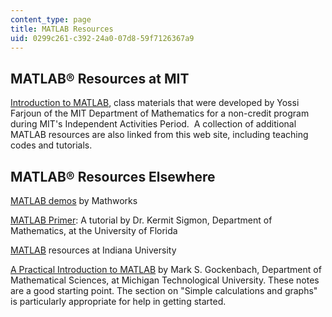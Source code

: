 ```yaml
---
content_type: page
title: MATLAB Resources
uid: 0299c261-c392-24a0-07d8-59f7126367a9
---
```


MATLAB® Resources at MIT
------------------------

[Introduction to MATLAB](/resources/res-18-002-introduction-to-matlab-spring-2008/index.htm), class materials that were developed by Yossi Farjoun of the MIT Department of Mathematics for a non-credit program during MIT's Independent Activities Period.  A collection of additional MATLAB resources are also linked from this web site, including teaching codes and tutorials.

MATLAB® Resources Elsewhere
---------------------------

[MATLAB demos](http://www.mathworks.com/products/demos/) by Mathworks

[MATLAB Primer](http://www.math.ucsd.edu/~bdriver/21d-s99/matlab-primer.html): A tutorial by Dr. Kermit Sigmon, Department of Mathematics, at the University of Florida

[MATLAB](http://www.indiana.edu/~statmath/math/matlab/) resources at Indiana University

[A Practical Introduction to MATLAB](http://www.math.mtu.edu/~msgocken/intro/intro.html) by Mark S. Gockenbach, Department of Mathematical Sciences, at Michigan Technological University. These notes are a good starting point. The section on "Simple calculations and graphs" is particularly appropriate for help in getting started.